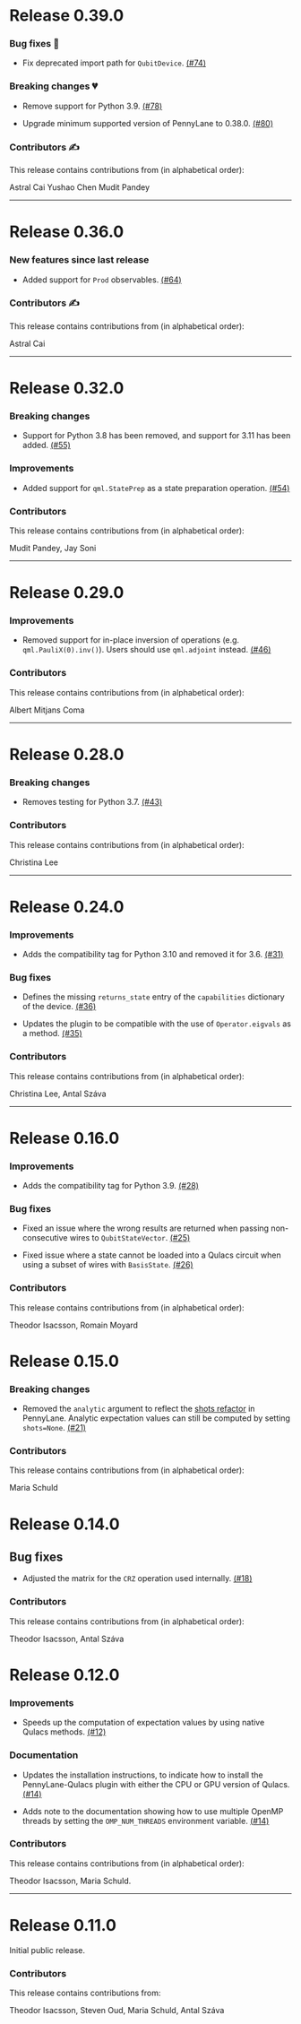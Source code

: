# Release 0.39.0

### Bug fixes 🐛

* Fix deprecated import path for `QubitDevice`.
  [(#74)](https://github.com/PennyLaneAI/pennylane-qulacs/pull/74)

### Breaking changes 💔

* Remove support for Python 3.9.
  [(#78)](https://github.com/PennyLaneAI/pennylane-qulacs/pull/78)

* Upgrade minimum supported version of PennyLane to 0.38.0.
  [(#80)](https://github.com/PennyLaneAI/pennylane-qulacs/pull/80)

### Contributors ✍️

This release contains contributions from (in alphabetical order):

Astral Cai
Yushao Chen
Mudit Pandey

---
# Release 0.36.0

### New features since last release

* Added support for `Prod` observables.
  [(#64)](https://github.com/PennyLaneAI/pennylane-qulacs/pull/64)

### Contributors ✍️

This release contains contributions from (in alphabetical order):

Astral Cai

---
# Release 0.32.0

### Breaking changes

* Support for Python 3.8 has been removed, and support for 3.11 has been added.
  [(#55)](https://github.com/PennyLaneAI/pennylane-qulacs/pull/55)

### Improvements

* Added support for `qml.StatePrep` as a state preparation operation. 
  [(#54)](https://github.com/PennyLaneAI/pennylane-qulacs/pull/54)

### Contributors

This release contains contributions from (in alphabetical order):

Mudit Pandey,
Jay Soni

---
# Release 0.29.0

### Improvements

* Removed support for in-place inversion of operations (e.g. `qml.PauliX(0).inv()`). Users should
  use `qml.adjoint` instead.
  [(#46)](https://github.com/PennyLaneAI/pennylane-qulacs/pull/46)

### Contributors

This release contains contributions from (in alphabetical order):

Albert Mitjans Coma

---

# Release 0.28.0

### Breaking changes

* Removes testing for Python 3.7.
  [(#43)](https://github.com/PennyLaneAI/pennylane-qulacs/pull/43)

### Contributors

This release contains contributions from (in alphabetical order):

Christina Lee

---

# Release 0.24.0

### Improvements

* Adds the compatibility tag for Python 3.10 and removed it for 3.6.
  [(#31)](https://github.com/PennyLaneAI/pennylane-qulacs/pull/31)

### Bug fixes

* Defines the missing `returns_state` entry of the `capabilities` dictionary of
  the device.
  [(#36)](https://github.com/PennyLaneAI/pennylane-qulacs/pull/36)

* Updates the plugin to be compatible with the use of `Operator.eigvals` as a method.
  [(#35)](https://github.com/PennyLaneAI/pennylane-qulacs/pull/35)

### Contributors

This release contains contributions from (in alphabetical order):

Christina Lee, Antal Száva

---

# Release 0.16.0

### Improvements

* Adds the compatibility tag for Python 3.9.
  [(#28)](https://github.com/PennyLaneAI/pennylane-qulacs/pull/28)
  
### Bug fixes

* Fixed an issue where the wrong results are returned when passing non-consecutive wires to `QubitStateVector`.
  [(#25)](https://github.com/PennyLaneAI/pennylane-qulacs/pull/25)

* Fixed issue where a state cannot be loaded into a Qulacs circuit when using a subset of wires with `BasisState`.
  [(#26)](https://github.com/PennyLaneAI/pennylane-qulacs/pull/26)

### Contributors

This release contains contributions from (in alphabetical order):

Theodor Isacsson, Romain Moyard

# Release 0.15.0

### Breaking changes

* Removed the `analytic` argument to reflect the [shots
  refactor](https://github.com/PennyLaneAI/pennylane/pull/1079) in PennyLane. Analytic expectation
  values can still be computed by setting `shots=None`.
  [(#21)](https://github.com/PennyLaneAI/pennylane-qulacs/pull/21)

### Contributors

This release contains contributions from (in alphabetical order):

Maria Schuld

# Release 0.14.0

## Bug fixes

* Adjusted the matrix for the `CRZ` operation used internally.
  [(#18)](https://github.com/PennyLaneAI/pennylane-qulacs/pull/18)

### Contributors

This release contains contributions from (in alphabetical order):

Theodor Isacsson, Antal Száva

# Release 0.12.0

### Improvements

* Speeds up the computation of expectation values by using native Qulacs methods.
  [(#12)](https://github.com/PennyLaneAI/pennylane-qulacs/pull/12)

### Documentation

* Updates the installation instructions, to indicate how to install the PennyLane-Qulacs
  plugin with either the CPU or GPU version of Qulacs.
  [(#14)](https://github.com/PennyLaneAI/pennylane-qulacs/pull/14)

* Adds note to the documentation showing how to use multiple OpenMP threads by setting the
  `OMP_NUM_THREADS` environment variable.
  [(#14)](https://github.com/PennyLaneAI/pennylane-qulacs/pull/14)

### Contributors

This release contains contributions from (in alphabetical order):

Theodor Isacsson, Maria Schuld.

---

# Release 0.11.0

Initial public release.

### Contributors

This release contains contributions from:

Theodor Isacsson, Steven Oud, Maria Schuld, Antal Száva
